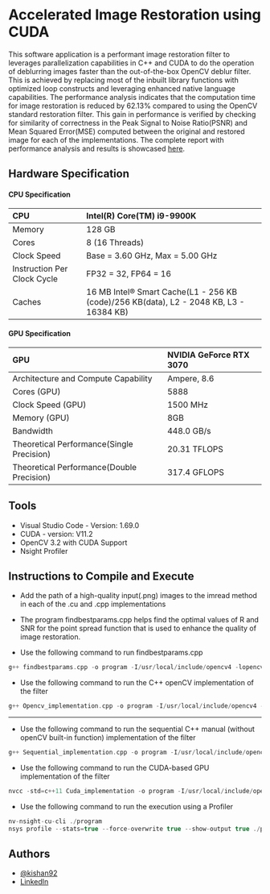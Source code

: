 
# Accelerated Image Restoration using CUDA

This software application is a performant image restoration filter to leverages parallelization capabilities in C++ and CUDA to do the operation of deblurring images faster than the out-of-the-box OpenCV deblur filter. This is achieved by replacing most of the inbuilt library functions with optimized loop constructs and leveraging enhanced native language capabilities. The performance analysis indicates that the computation time for image restoration is reduced by 62.13% compared to using the OpenCV standard restoration filter. This gain in performance is verified by checking for similarity of correctness in the Peak Signal to Noise Ratio(PSNR) and Mean Squared Error(MSE) computed between the original and restored image for each of the implementations. The complete report with performance analysis and results is showcased [here](https://github.com/kishan92/Accelerated_ImageRestoration_using_CUDA/blob/main/Accelerated_ImageRestoration_using_CUDA.pdf).


## Hardware Specification

#### CPU Specification



| CPU | Intel(R) Core(TM) i9-9900K     |
| :-------- | :------- |
| Memory | 128 GB |
|Cores | 8 (16 Threads) |
|Clock Speed | Base = 3.60 GHz, Max = 5.00 GHz|
|Instruction Per Clock Cycle | FP32 = 32, FP64 = 16 |
|Caches | 16 MB Intel® Smart Cache(L1 - 256 KB (code)/256 KB(data), L2 - 2048 KB, L3 - 16384 KB)

#### GPU Specification

|GPU | NVIDIA GeForce RTX 3070|
| :-------- | :------- |
|Architecture and Compute Capability|Ampere, 8.6|
|Cores (GPU) | 5888|
|Clock Speed (GPU) | 1500 MHz|
|Memory (GPU) |8GB |
|Bandwidth | 448.0 GB/s|
|Theoretical Performance(Single Precision) | 20.31 TFLOPS|
| Theoretical Performance(Double Precision) |  317.4 GFLOPS|


## Tools

- Visual Studio Code - Version: 1.69.0 
- CUDA - version: V11.2
- OpenCV 3.2 with CUDA Support
- Nsight Profiler

## Instructions to Compile and Execute

- Add the path of a high-quality input(.png) images to the imread method in each of the .cu and .cpp implementations
- The program findbestparams.cpp helps find the optimal values of R and SNR for the point spread function that is used to enhance the quality of image restoration.

- Use the following command to run findbestparams.cpp

```c++
g++ findbestparams.cpp -o program -I/usr/local/include/opencv4 -lopencv_core -lopencv_highgui -lopencv_imgcodecs -lopencv_imgproc $(pkg-config opencv4 --libs)
```

- Use the following command to run the C++ openCV implementation of the filter

```c++
g++ Opencv_implementation.cpp -o program -I/usr/local/include/opencv4 -lopencv_core -lopencv_highgui -lopencv_imgcodecs -lopencv_imgproc $(pkg-config opencv4 --libs)
```
-----
- Use the following command to run the sequential C++ manual (without openCV built-in function) implementation of the filter

```c++
g++ Sequential_implementation.cpp -o program -I/usr/local/include/opencv4 -lopencv_core -lopencv_highgui -lopencv_imgcodecs -lopencv_imgproc $(pkg-config opencv4 --libs)
```

- Use the following command to run the CUDA-based GPU implementation of the filter

```c++
nvcc -std=c++11 Cuda_implementation -o program -I/usr/local/include/opencv4 -lopencv_core -lopencv_highgui -lopencv_imgcodecs -lopencv_imgproc $(pkg-config opencv4 --libs)
```

- Use the following command to run the execution using a Profiler

```c++
nv-nsight-cu-cli ./program
nsys profile --stats=true --force-overwrite true --show-output true ./program

```



## Authors

- [@kishan92](https://github.com/kishan92)
- [LinkedIn](https://www.linkedin.com/in/kishan-nagendra-profile/)

